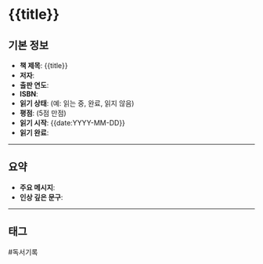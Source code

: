 # {{title}}

## 기본 정보
- **책 제목**: {{title}}
- **저자**: 
- **출판 연도**: 
- **ISBN**: 
- **읽기 상태**: (예: 읽는 중, 완료, 읽지 않음)
- **평점**: (5점 만점)
- **읽기 시작**: {{date:YYYY-MM-DD}}
- **읽기 완료**: 

---

## 요약
- **주요 메시지**:
- **인상 깊은 문구**:

---

## 태그
#독서기록
